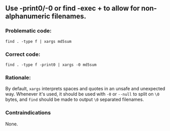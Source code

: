 ## Use -print0/-0 or find -exec + to allow for non-alphanumeric filenames.

### Problematic code:

    find . -type f | xargs md5sum

### Correct code:

    find . -type f -print0 | xargs -0 md5sum

### Rationale:

By default, `xargs` interprets spaces and quotes in an unsafe and unexpected way. Whenever it's used, it should be used with `-0` or `--null` to split on `\0` bytes, and `find` should be made to output `\0` separated filenames.

### Contraindications

None.